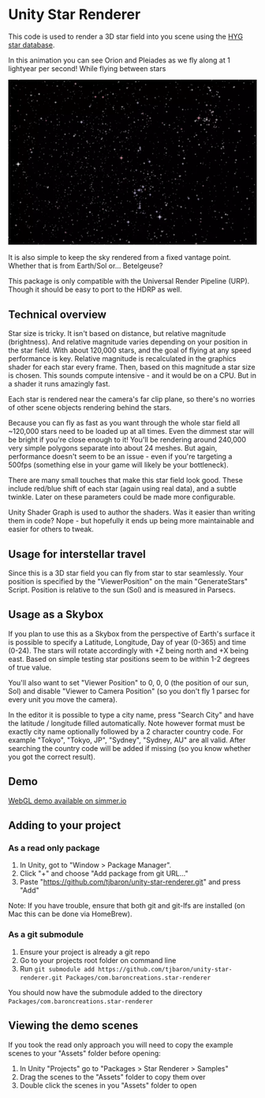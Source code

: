 
# Unity Star Renderer

This code is used to render a 3D star field into you scene using the [HYG star database](https://github.com/astronexus/HYG-Database).

In this animation you can see Orion and Pleiades as we fly along at 1 lightyear per second! While flying between stars

![Orion](./Documentation/Orion.webp)

It is also simple to keep the sky rendered from a fixed vantage point. Whether that is from Earth/Sol or... Betelgeuse?

This package is only compatible with the Universal Render Pipeline (URP). Though it should be easy to port to the HDRP as well.

## Technical overview

Star size is tricky. It isn't based on distance, but relative magnitude (brightness). And relative magnitude varies depending
on your position in the star field. With about 120,000 stars, and the goal of flying at any speed performance is key. Relative magnitude
is recalculated in the graphics shader for each star every frame. Then, based on this magnitude a star size is chosen. This sounds compute
intensive - and it would be on a CPU. But in a shader it runs amazingly fast.

Each star is rendered near the camera's far clip plane, so there's no worries of other scene objects rendering behind the stars.

Because you can fly as fast as you want through the whole star field all ~120,000 stars need to be loaded up at all times. Even the dimmest
star will be bright if you're close enough to it! You'll be rendering around 240,000 very simple polygons separate into about 24 meshes. But
again, performance doesn't seem to be an issue - even if you're targeting a 500fps (something else in your game will likely be your bottleneck).

There are many small touches that make this star field look good. These include red/blue shift of each star (again using real data), and a subtle
twinkle. Later on these parameters could be made more configurable.

Unity Shader Graph is used to author the shaders. Was it easier than writing them in code? Nope - but hopefully it ends up being more maintainable
and easier for others to tweak.

## Usage for interstellar travel

Since this is a 3D star field you can fly from star to star seamlessly. Your position is specified by the
"ViewerPosition" on the main "GenerateStars" Script. Position is relative to the sun (Sol) and is measured in Parsecs.

## Usage as a Skybox

If you plan to use this as a Skybox from the perspective of Earth's surface it is possible to specify a Latitude, Longitude,
Day of year (0-365) and time (0-24). The stars will rotate accordingly with +Z being north and +X being east. Based on simple
testing star positions seem to be within 1-2 degrees of true value.

You'll also want to set "Viewer Position" to 0, 0, 0 (the position of our sun, Sol) and disable "Viewer to Camera Position" (so
you don't fly 1 parsec for every unit you move the camera).

In the editor it is possible to type a city name, press "Search City" and have the latitude / longitude filled automatically.
Note however format must be exactly city name optionally followed by a 2 character country code. For example "Tokyo", "Tokyo, JP",
"Sydney", "Sydney, AU" are all valid. After searching the country code will be added if missing (so you know whether you got the
correct result).

## Demo

[WebGL demo available on simmer.io](https://simmer.io/@tjbaron/star-renderer)

## Adding to your project

### As a read only package

1. In Unity, got to "Window > Package Manager".
2. Click "+" and choose "Add package from git URL..."
3. Paste "https://github.com/tjbaron/unity-star-renderer.git" and press "Add"

Note: If you have trouble, ensure that both git and git-lfs are installed (on Mac this can be done via HomeBrew).

### As a git submodule

1. Ensure your project is already a git repo
2. Go to your projects root folder on command line
3. Run `git submodule add https://github.com/tjbaron/unity-star-renderer.git Packages/com.baroncreations.star-renderer`

You should now have the submodule added to the directory `Packages/com.baroncreations.star-renderer`

## Viewing the demo scenes

If you took the read only approach you will need to copy the example scenes to your "Assets" folder before opening:

1. In Unity "Projects" go to "Packages > Star Renderer > Samples"
2. Drag the scenes to the "Assets" folder to copy them over
3. Double click the scenes in you "Assets" folder to open
